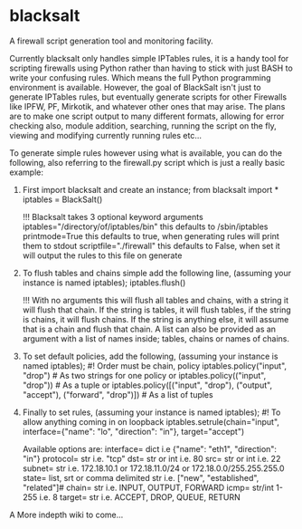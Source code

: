 blacksalt
=========

A firewall script generation tool and monitoring facility.

Currently blacksalt only handles simple IPTables rules, it is a handy tool for scripting firewalls using Python
rather than having to stick with just BASH to write your confusing rules. Which means the full Python programming
environment is available.
  However, the goal of BlackSalt isn't just to generate IPTables rules, but eventually generate scripts for
other Firewalls like IPFW, PF, Mirkotik, and whatever other ones that may arise.
  The plans are to make one script output to many different formats, allowing for error checking also, module
addition, searching, running the script on the fly, viewing and modifying currently running rules etc...
  

To generate simple rules however using what is available, you can do the following, also referring to the 
firewall.py script which is just a really basic example:

1. First import blacksalt and create an instance;
    from blacksalt import *
    iptables = BlackSalt()
    
    !!! Blacksalt takes 3 optional keyword arguments
        iptables="/directory/of/iptables/bin" this defaults to /sbin/iptables
        printmode=True  this defaults to true, when generating rules will print them to stdout
        scriptfile="./firewall" this defaults to False, when set it will output the rules to this file on generate

2. To flush tables and chains simple add the following line, (assuming your instance is named iptables);
    iptables.flush()
        
    !!! With no arguments this will flush all tables and chains, with a string it will flush that
        chain. If the string is tables, it will flush tables, if the string is chains, it will flush chains.
        If the string is anything else, it will assume that is a chain and flush that chain.
          A list can also be provided as an argument with a list of names inside; tables, chains or names of
        chains.
        
3. To set default policies, add the following, (assuming your instance is named iptables);
    #! Order must be chain, policy
    iptables.policy("input", "drop")  # As two strings for one policy
    or
    iptables.policy(("input", "drop")) # As a tuple
    or
    iptables.policy([("input", "drop"), ("output", "accept"), ("forward", "drop")]) # As a list of tuples
    
3. Finally to set rules, (assuming your instance is named iptables);
    #! To allow anything coming in on loopback
    iptables.setrule(chain="input", interface={"name": "lo", "direction": "in"}, target="accept")
  
    Available options are:
                        interface= dict   i.e {"name": "eth1", "direction": "in"}
                        protocol= str     i.e. "tcp"
                        dst= str or int   i.e. 80
                        src= str or int   i.e. 22
                        subnet= str       i.e. 172.18.10.1 or 172.18.11.0/24 or 172.18.0.0/255.255.255.0
                        state= list, srt or comma delimited str i.e. ["new", "established", "related"]#
                        chain= str        i.e. INPUT, OUTPUT, FORWARD
                        icmp= str/int 1-255   i.e. 8
                        target= str       i.e. ACCEPT, DROP, QUEUE, RETURN
                        
  A More indepth wiki to come...
    
  
